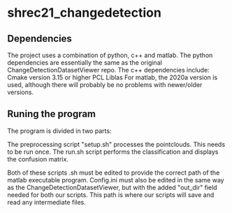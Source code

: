 # shrec21_changedetection

## Dependencies
The project uses a combination of python, c++ and matlab.
The python dependencies are essentially the same as the original ChangeDetectionDatasetViewer repo.
The c++ dependencies include:
Cmake version 3.15 or higher
PCL
Liblas
For matlab, the 2020a version is used, although there will probably be no problems with newer/older versions.

## Runing the program
The program is divided in two parts:

The preprocessing script "setup.sh" processes the pointclouds. This needs to be run once.
The run.sh script performs the classification and displays the confusion matrix.

Both of these scripts .sh must be edited to provide the correct path of the matlab executable program.
Config.ini must also be edited in the same way as the ChangeDetectionDatasetViewer, but with the added "out_dir" field needed for both our scripts. This path is where our scripts will save and read any intermediate files.
